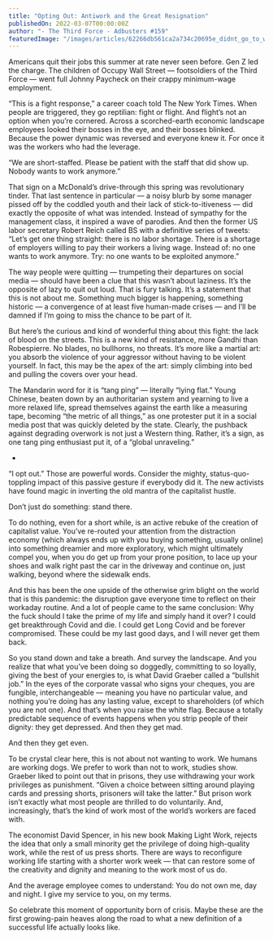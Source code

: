 ```yaml
---
title: "Opting Out: Antiwork and the Great Resignation"
publishedOn: 2022-03-07T00:00:00Z
author: "- The Third Force - Adbusters #159"
featuredImage: "/images/articles/62266db561ca2a734c20695e_didnt_go_to_work_600x413_1.gif"
---
```


Americans quit their jobs this summer at rate never seen before. Gen Z led the charge. The children of Occupy Wall Street — footsoldiers of the Third Force — went full Johnny Paycheck on their crappy minimum-wage employment.

“This is a fight response,” a career coach told The New York Times. When people are triggered, they go reptilian: fight or flight. And flight’s not an option when you’re cornered. Across a scorched-earth economic landscape employees looked their bosses in the eye, and their bosses blinked. Because the power dynamic was reversed and everyone knew it. For once it was the workers who had the leverage.

“We are short-staffed. Please be patient with the staff that did show up. Nobody wants to work anymore.”

That sign on a McDonald’s drive-through this spring was revolutionary tinder. That last sentence in particular — a noisy blurb by some manager pissed off by the coddled youth and their lack of stick-to-itiveness — did exactly the opposite of what was intended. Instead of sympathy for the management class, it inspired a wave of parodies. And then the former US labor secretary Robert Reich called BS with a definitive series of tweets: “Let’s get one thing straight: there is no labor shortage. There is a shortage of employers willing to pay their workers a living wage. Instead of: no one wants to work anymore. Try: no one wants to be exploited anymore.”

The way people were quitting — trumpeting their departures on social media — should have been a clue that this wasn’t about laziness. It’s the opposite of lazy to quit out loud. That is fury talking. It’s a statement that this is not about me. Something much bigger is happening, something historic — a convergence of at least five human-made crises — and I’ll be damned if I’m going to miss the chance to be part of it.

But here’s the curious and kind of wonderful thing about this fight: the lack of blood on the streets. This is a new kind of resistance, more Gandhi than Robespierre. No blades, no bullhorns, no threats. It’s more like a martial art: you absorb the violence of your aggressor without having to be violent yourself. In fact, this may be the apex of the art: simply climbing into bed and pulling the covers over your head.

The Mandarin word for it is “tang ping” — literally “lying flat.” Young Chinese, beaten down by an authoritarian system and yearning to live a more relaxed life, spread themselves against the earth like a measuring tape, becoming “the metric of all things,” as one protester put it in a social media post that was quickly deleted by the state. Clearly, the pushback against degrading overwork is not just a Western thing. Rather, it’s a sign, as one tang ping enthusiast put it, of a “global unraveling.”

*

“I opt out.” Those are powerful words. Consider the mighty, status-quo-toppling impact of this passive gesture if everybody did it. The new activists have found magic in inverting the old mantra of the capitalist hustle.

Don’t just do something: stand there.

To do nothing, even for a short while, is an active rebuke of the creation of capitalist value. You’ve re-routed your attention from the distraction economy (which always ends up with you buying something, usually online) into something dreamier and more exploratory, which might ultimately compel you, when you do get up from your prone position, to lace up your shoes and walk right past the car in the driveway and continue on, just walking, beyond where the sidewalk ends.

And this has been the one upside of the otherwise grim blight on the world that is this pandemic: the disruption gave everyone time to reflect on their workaday routine. And a lot of people came to the same conclusion: Why the fuck should I take the prime of my life and simply hand it over? I could get breakthrough Covid and die. I could get Long Covid and be forever compromised. These could be my last good days, and I will never get them back.

So you stand down and take a breath. And survey the landscape. And you realize that what you’ve been doing so doggedly, committing to so loyally, giving the best of your energies to, is what David Graeber called a “bullshit job.” In the eyes of the corporate vassal who signs your cheques, you are fungible, interchangeable — meaning you have no particular value, and nothing you’re doing has any lasting value, except to shareholders (of which you are not one). And that’s when you raise the white flag. Because a totally predictable sequence of events happens when you strip people of their dignity: they get depressed. And then they get mad.

And then they get even.

To be crystal clear here, this is not about not wanting to work. We humans are working dogs. We prefer to work than not to work, studies show. Graeber liked to point out that in prisons, they use withdrawing your work privileges as punishment. “Given a choice between sitting around playing cards and pressing shorts, prisoners will take the latter.” But prison work isn’t exactly what most people are thrilled to do voluntarily. And, increasingly, that’s the kind of work most of the world’s workers are faced with.

The economist David Spencer, in his new book Making Light Work, rejects the idea that only a small minority get the privilege of doing high-quality work, while the rest of us press shorts. There are ways to reconfigure working life starting with a shorter work week — that can restore some of the creativity and dignity and meaning to the work most of us do.

And the average employee comes to understand: You do not own me, day and night. I give my service to you, on my terms. 

So celebrate this moment of opportunity born of crisis. Maybe these are the first growing-pain heaves along the road to what a new definition of a successful life actually looks like.